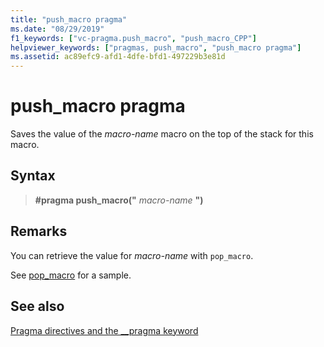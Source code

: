 ```yaml
---
title: "push_macro pragma"
ms.date: "08/29/2019"
f1_keywords: ["vc-pragma.push_macro", "push_macro_CPP"]
helpviewer_keywords: ["pragmas, push_macro", "push_macro pragma"]
ms.assetid: ac89efc9-afd1-4dfe-bfd1-497229b3e81d
---
```

# push_macro pragma

Saves the value of the *macro-name* macro on the top of the stack for this macro.

## Syntax

> **#pragma push_macro("** _macro-name_ **")**

## Remarks

You can retrieve the value for *macro-name* with `pop_macro`.

See [pop_macro](../preprocessor/pop-macro.md) for a sample.

## See also

[Pragma directives and the __pragma keyword](../preprocessor/pragma-directives-and-the-pragma-keyword.md)
